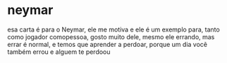 # neymar

esa carta é para o Neymar, ele me motiva e ele é um exemplo para, tanto como jogador comopessoa, gosto muito dele, mesmo ele errando, mas errar é normal, e temos que aprender a perdoar, porque um dia vocẽ também errou e alguem te perdoou

